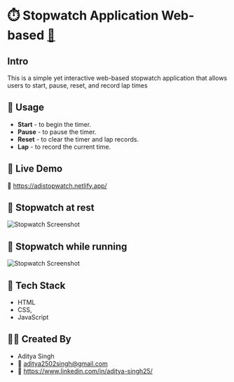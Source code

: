 # ⏱️ Stopwatch Application Web-based [🔗](https://adistopwatch.netlify.app/)

## Intro
This is a simple yet interactive web-based stopwatch application that allows users to start, pause, reset, and record lap times

## 🌟 Usage
- **Start** - to begin the timer.
- **Pause**  - to pause the timer.
- **Reset** -  to clear the timer and lap records.
- **Lap**  - to record the current time.

## 🚀 Live Demo
🔗 https://adistopwatch.netlify.app/

## 📸 Stopwatch at rest
![Stopwatch Screenshot](images/Stopwatch_rest.jpeg)

## 📸 Stopwatch while running
![Stopwatch Screenshot](images/Stopwatch.jpeg)

## 🧰 Tech Stack
- HTML
- CSS,
- JavaScript

## 👨‍💻 Created By
- Aditya Singh
- 📧 aditya2502singh@gmail.com
- 🔗 https://www.linkedin.com/in/aditya-singh25/
